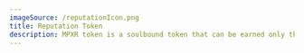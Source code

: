 ```yaml
---
imageSource: /reputationIcon.png
title: Reputation Token
description: MPXR token is a soulbound token that can be earned only through interaction. MPXR is used to measure the reputation of users and content reputation it is a qualty guanother ot interaction, it is the most important weight ot votes, it is alwas locked on the Mindplex Keputation escrow.
---
```

